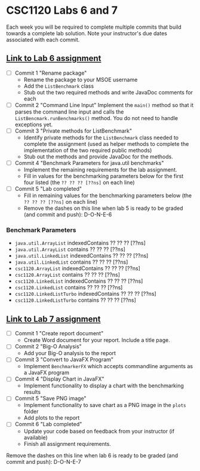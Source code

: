 # CSC1120 Labs 6 and 7

Each week you will be required to complete multiple commits that
build towards a complete lab solution. Note your instructor's due dates
associated with each commit.

## [Link to Lab 6 assignment](https://csse.msoe.us/csc1120/lab6)

* [ ] Commit 1 "Rename package"
    - Rename the package to your MSOE username
    - Add the `ListBenchmark` class
    - Stub out the two required methods and write JavaDoc comments for each
* [ ] Commit 2 "Command Line Input"
  Implement the `main()` method so that it parses the command line input and calls
  the `ListBencmark.runBenchmarks()` method. You do not need to handle exceptions yet.
* [ ] Commit 3 "Private methods for ListBenchmark"
    - Identify private methods for the `ListBenchmark` class needed to complete the assignment
      (used as helper methods to complete the implementation of the two required public methods)
    - Stub out the methods and provide JavaDoc for the methods.
* [ ] Commit 4 "Benchmark Parameters for java.util benchmarks"
    - Implement the remaining requirements for the lab assignment.
    - Fill in values for the benchmarking parameters below for the first four listed (the `?? ?? ?? [??ns]` on each line)
* [ ] Commit 5 "Lab completed"
    - Fill in remaining values for the benchmarking parameters below (the `?? ?? ?? [??ns]` on each line)
    - Remove the dashes on this line when lab 5 is ready to be graded (and commit and push): D-O-N-E-6

### Benchmark Parameters

 * `java.util.ArrayList` indexedContains ?? ?? ?? [??ns]
 * `java.util.ArrayList` contains ?? ?? ?? [??ns]
 * `java.util.LinkedList` indexedContains ?? ?? ?? [??ns]
 * `java.util.LinkedList` contains ?? ?? ?? [??ns]
 * `csc1120.ArrayList` indexedContains ?? ?? ?? [??ns]
 * `csc1120.ArrayList` contains ?? ?? ?? [??ns]
 * `csc1120.LinkedList` indexedContains ?? ?? ?? [??ns]
 * `csc1120.LinkedList` contains ?? ?? ?? [??ns]
 * `csc1120.LinkedListTurbo` indexedContains ?? ?? ?? [??ns]
 * `csc1120.LinkedListTurbo` contains ?? ?? ?? [??ns]

## [Link to Lab 7 assignment](https://csse.msoe.us/csc1120/lab7)

* [ ] Commit 1 "Create report document"
    - Create Word document for your report. Include a title page.
* [ ] Commit 2 "Big-O Analysis"
    - Add your Big-O analysis to the report
* [ ] Commit 3 "Convert to JavaFX Program"
    - Implement `BenchmarkerFX` which accepts commandline arguments as a JavaFX program
* [ ] Commit 4 "Display Chart in JavaFX"
    - Implement functionality to display a chart with the benchmarking results
* [ ] Commit 5 "Save PNG image"
    - Implement functionality to save chart as a PNG image in the `plots` folder
    - Add plots to the report
* [ ] Commit 6 "Lab completed"
    - Update your code based on feedback from your instructor (if available)
    - Finish all assignment requirements.

Remove the dashes on this line when lab 6 is ready to be graded (and commit and push): D-O-N-E-7

